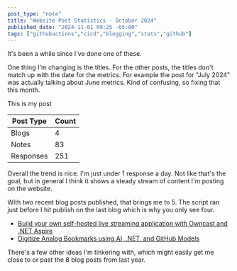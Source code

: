 ```yaml
---
post_type: "note" 
title: "Website Post Statistics - October 2024"
published_date: "2024-11-01 09:25 -05:00"
tags: ["githubactions","cicd","blogging","stats","github"]
---
```


It's been a while since I've done one of these. 

One thing I'm changing is the titles. For the other posts, the titles don't match up with the date for the metrics. For example the post for "July 2024" was actually talking about June metrics. Kind of confusing, so fixing that this month. 

This is my post 

| Post Type | Count |
| --- | --- |
| Blogs | 4 |
| Notes | 83 |
| Responses | 251 |

Overall the trend is nice. I'm just under 1 response a day. Not like that's the goal, but in general I think it shows a steady stream of content I'm posting on the website.  

With two recent blog posts published, that brings me to 5. The script ran just before I hit publish on the last blog which is why you only see four. 

- [Build your own self-hosted live streaming application with Owncast and .NET Aspire](/posts/build-your-own-live-streaming-app-owncast-dotnet-aspire/)
- [Digitize Analog Bookmarks using AI, .NET, and GitHub Models](/posts/digitize-analog-bookmarks-with-ai-dotnet/)

There's a few other ideas I'm tinkering with, which might easily get me close to or past the 8 blog posts from last year. 
